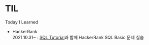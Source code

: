 # TIL
Today I Learned

- HackerRank  <br>
2021.10.31~ : [SQL Tutorial](https://www.w3schools.com/sql/default.asp)과 함께 HackerRank SQL Basic 문제 실습
